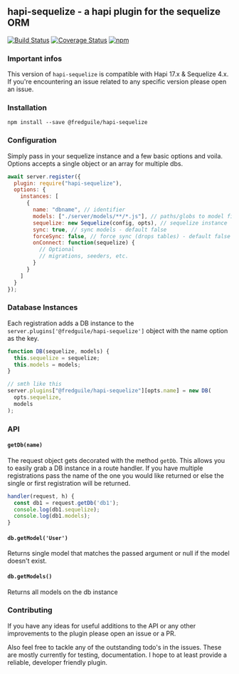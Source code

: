 ## hapi-sequelize - a hapi plugin for the sequelize ORM

[![Build Status](https://travis-ci.org/fredguile/hapi-sequelize.svg?branch=master)](https://travis-ci.org/fredguile/hapi-sequelize)
[![Coverage Status](https://coveralls.io/repos/github/fredguile/hapi-sequelize/badge.svg)](https://coveralls.io/github/fredguile/hapi-sequelize)
[![npm](https://img.shields.io/npm/dm/localeval.svg)](https://www.npmjs.com/package/@fredguile/hapi-sequelize)

### Important infos

This version of `hapi-sequelize` is compatible with Hapi 17.x & Sequelize 4.x. If you're
encountering an issue related to any specific version please open an issue.

### Installation

`npm install --save @fredguile/hapi-sequelize`

### Configuration

Simply pass in your sequelize instance and a few basic options and voila. Options accepts a single object
or an array for multiple dbs.

```javascript
await server.register({
  plugin: require("hapi-sequelize"),
  options: { 
    instances: [
      {
        name: "dbname", // identifier
        models: ["./server/models/**/*.js"], // paths/globs to model files
        sequelize: new Sequelize(config, opts), // sequelize instance
        sync: true, // sync models - default false
        forceSync: false, // force sync (drops tables) - default false
        onConnect: function(sequelize) {
          // Optional
          // migrations, seeders, etc.
        }
      }
    ]
  }
});
```

### Database Instances

Each registration adds a DB instance to the `server.plugins['@fredguile/hapi-sequelize']` object with the
name option as the key.

```javascript
function DB(sequelize, models) {
  this.sequelize = sequelize;
  this.models = models;
}

// smth like this
server.plugins["@fredguile/hapi-sequelize"][opts.name] = new DB(
  opts.sequelize,
  models
);
```

### API

#### `getDb(name)`

The request object gets decorated with the method `getDb`. This allows you to easily grab a
DB instance in a route handler. If you have multiple registrations pass the name of the one
you would like returned or else the single or first registration will be returned.

```javascript
handler(request, h) {
  const db1 = request.getDb('db1');
  console.log(db1.sequelize);
  console.log(db1.models);
}
```

#### `db.getModel('User')`

Returns single model that matches the passed argument or null if the model doesn't exist.

#### `db.getModels()`

Returns all models on the db instance

### Contributing

If you have any ideas for useful additions to the API or any other improvements to the plugin
please open an issue or a PR.

Also feel free to tackle any of the outstanding todo's in the issues. These are mostly currently
for testing, documentation. I hope to at least provide a reliable, developer friendly plugin.
